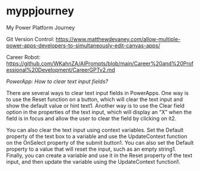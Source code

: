 # myppjourney
My Power Platform Journey


Git Version Control: https://www.matthewdevaney.com/allow-multiple-power-apps-developers-to-simultaneously-edit-canvas-apps/

Career Robot: https://github.com/WKahnZA/AIPrompts/blob/main/Career%20and%20Professional%20Development/CareerGPTv2.md

*PowerApp: How to clear text input fields?*

There are several ways to clear text input fields in PowerApps. One way is to use the Reset function on a button, which will clear the text input and show the default value or hint text1. Another way is to use the Clear field option in the properties of the text input, which will display an “X” when the field is in focus and allow the user to clear the field by clicking on it2.

You can also clear the text input using context variables. Set the Default property of the text box to a variable and use the UpdateContext function on the OnSelect property of the submit button1. You can also set the Default property to a value that will reset the input, such as an empty string1. Finally, you can create a variable and use it in the Reset property of the text input, and then update the variable using the UpdateContext function1.

